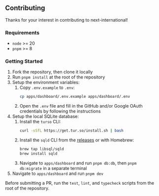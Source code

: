 ## Contributing

Thanks for your interest in contributing to next-international!

### Requirements

- `node` >= 20
- `pnpm` >= 8

### Getting Started

1. Fork the repository, then clone it locally
2. Run `pnpm install` at the root of the repository
3. Setup the environment variables:
    1. Copy `.env.example` to `.env`:
        ```sh
        cp apps/dashboard/.env.example apps/dashboard/.env
        ```
    2. Open the `.env` file and fill in the GitHub and/or Google OAuth credentials by following the instructions
4. Setup the local SQLite database:
    1. Install the `turso` CLI:
        ```sh
        curl -sSfL https://get.tur.so/install.sh | bash
        ```
    2. Install the `sqld` CLI from  the [releases](https://github.com/tursodatabase/libsql/releases) or with Homebrew:
        ```sh
        brew tap libsql/sqld
        brew install sqld
        ```
    3. Navigate to `apps/dashboard` and run `pnpm db:db`, then `pnpm db:migrate` in a separate terminal
5. Navigate to `apps/dashboard` and run `pnpm dev`

Before submitting a PR, run the `test`, `lint`, and `typecheck` scripts from the root of the repository.

